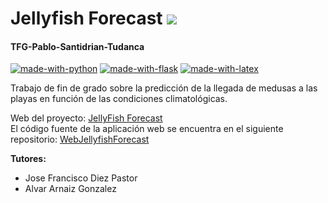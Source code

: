 # Jellyfish Forecast <img src= "https://github.com/psnti/WebJellyfishForecast/blob/master/static/pics/favicon.png">
#### TFG-Pablo-Santidrian-Tudanca
[![made-with-python](https://img.shields.io/badge/Made%20with-Python-green)](https://www.python.org/)
[![made-with-flask](https://img.shields.io/badge/Made%20with-Flask-orange)](https://flask.palletsprojects.com/en/1.1.x/)
[![made-with-latex](https://img.shields.io/badge/Made%20with-LaTeX-yellow.svg)](https://www.latex-project.org/) <br/>

Trabajo de fin de grado sobre la predicción de la llegada de medusas a las playas en función de las condiciones climatológicas.

Web del proyecto: [JellyFish Forecast](https://jellyfish-forecast.herokuapp.com)<br/>
El código fuente de la aplicación web se encuentra en el siguiente repositorio: [WebJellyfishForecast](https://github.com/psnti/WebJellyfishForecast)

**Tutores:**
- Jose Francisco Diez Pastor
- Alvar Arnaiz Gonzalez

